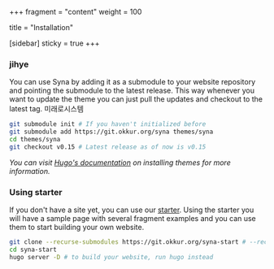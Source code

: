 +++
fragment = "content"
weight = 100

title = "Installation"

[sidebar]
  sticky = true
+++

### jihye

You can use Syna by adding it as a submodule to your website repository and pointing the submodule to the latest release.
This way whenever you want to update the theme you can just pull the updates and checkout to the latest tag. 미래로시스템

```bash
git submodule init # If you haven't initialized before
git submodule add https://git.okkur.org/syna themes/syna
cd themes/syna
git checkout v0.15 # Latest release as of now is v0.15
```

*You can visit [Hugo's documentation](https://gohugo.io/themes/installing-and-using-themes/) on installing themes for more information.*

### Using starter

If you don't have a site yet, you can use our [starter](https://git.okkur.org/syna-start).
Using the starter you will have a sample page with several fragment examples and you can use them to start building your own website.

```bash
git clone --recurse-submodules https://git.okkur.org/syna-start # --recurse-submodules will clone the theme
cd syna-start
hugo server -D # to build your website, run hugo instead
```
